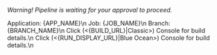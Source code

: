 *Warning! Pipeline is waiting for your approval to proceed.*

Application: {APP_NAME}\n
Job: {JOB_NAME}\n
Branch: {BRANCH_NAME}\n
Click (<{BUILD_URL}|Classic>) Console for build details.\n
Click (<{RUN_DISPLAY_URL}|Blue Ocean>) Console for build details.\n
